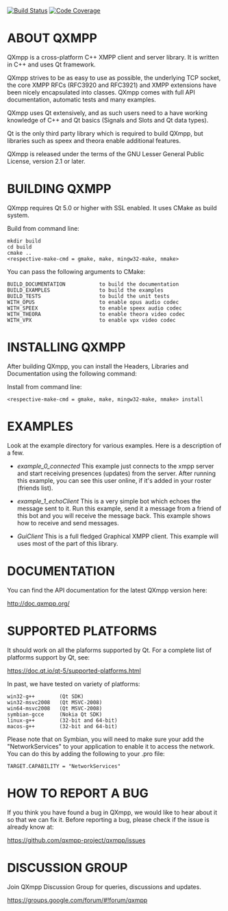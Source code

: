 [![Build Status](https://img.shields.io/travis/qxmpp-project/qxmpp.svg)](https://travis-ci.org/qxmpp-project/qxmpp)
[![Code Coverage](https://img.shields.io/coveralls/qxmpp-project/qxmpp.svg)](https://coveralls.io/github/qxmpp-project/qxmpp)

ABOUT QXMPP
===========

QXmpp is a cross-platform C++ XMPP client and server library. It is written
in C++ and uses Qt framework.

QXmpp strives to be as easy to use as possible, the underlying TCP socket,
the core XMPP RFCs (RFC3920 and RFC3921) and XMPP extensions have been
nicely encapsulated into classes. QXmpp comes with full API
documentation, automatic tests and many examples.

QXmpp uses Qt extensively, and as such users need to a have working knowledge
of C++ and Qt basics (Signals and Slots and Qt data types).

Qt is the only third party library which is required to build QXmpp, but
libraries such as speex and theora enable additional features.

QXmpp is released under the terms of the GNU Lesser General Public License,
version 2.1 or later.

BUILDING QXMPP
==============

QXmpp requires Qt 5.0 or higher with SSL enabled.
It uses CMake as build system.

Build from command line:

    mkdir build
    cd build
    cmake ..
    <respective-make-cmd = gmake, make, mingw32-make, nmake>

You can pass the following arguments to CMake:

    BUILD_DOCUMENTATION           to build the documentation
    BUILD_EXAMPLES                to build the examples
    BUILD_TESTS                   to build the unit tests
    WITH_OPUS                     to enable opus audio codec
    WITH_SPEEX                    to enable speex audio codec
    WITH_THEORA                   to enable theora video codec
    WITH_VPX                      to enable vpx video codec

INSTALLING QXMPP
================

After building QXmpp, you can install the Headers, Libraries
and Documentation using the following command:

Install from command line:

    <respective-make-cmd = gmake, make, mingw32-make, nmake> install

EXAMPLES
========

Look at the example directory for various examples. Here is a description of
a few.

* *example_0_connected*
This example just connects to the xmpp server and start receiving presences
(updates) from the server. After running this example, you can see this user
online, if it's added in your roster (friends list).

* *example_1_echoClient*
This is a very simple bot which echoes the message sent to it. Run this
example, send it a message from a friend of this bot and you will
receive the message back. This example shows how to receive and send messages.

* *GuiClient*
This is a full fledged Graphical XMPP client. This example will uses most of
the part of this library.

DOCUMENTATION
=============

You can find the API documentation for the latest QXmpp version here:

http://doc.qxmpp.org/

SUPPORTED PLATFORMS
===================

It should work on all the plaforms supported by Qt. For a complete list of
platforms support by Qt, see:

https://doc.qt.io/qt-5/supported-platforms.html

In past, we have tested on variety of platforms:

    win32-g++        (Qt SDK)
    win32-msvc2008   (Qt MSVC-2008)
    win64-msvc2008   (Qt MSVC-2008)
    symbian-gcce     (Nokia Qt SDK)
    linux-g++        (32-bit and 64-bit)
    macos-g++        (32-bit and 64-bit)

Please note that on Symbian, you will need to make sure your add the
"NetworkServices" to your application to enable it to access the network.
You can do this by adding the following to your .pro file:

    TARGET.CAPABILITY = "NetworkServices"

HOW TO REPORT A BUG
===================

If you think you have found a bug in QXmpp, we would like to hear about
it so that we can fix it. Before reporting a bug, please check if the issue
is already know at:

https://github.com/qxmpp-project/qxmpp/issues

DISCUSSION GROUP
================

Join QXmpp Discussion Group for queries, discussions and updates.

https://groups.google.com/forum/#!forum/qxmpp
